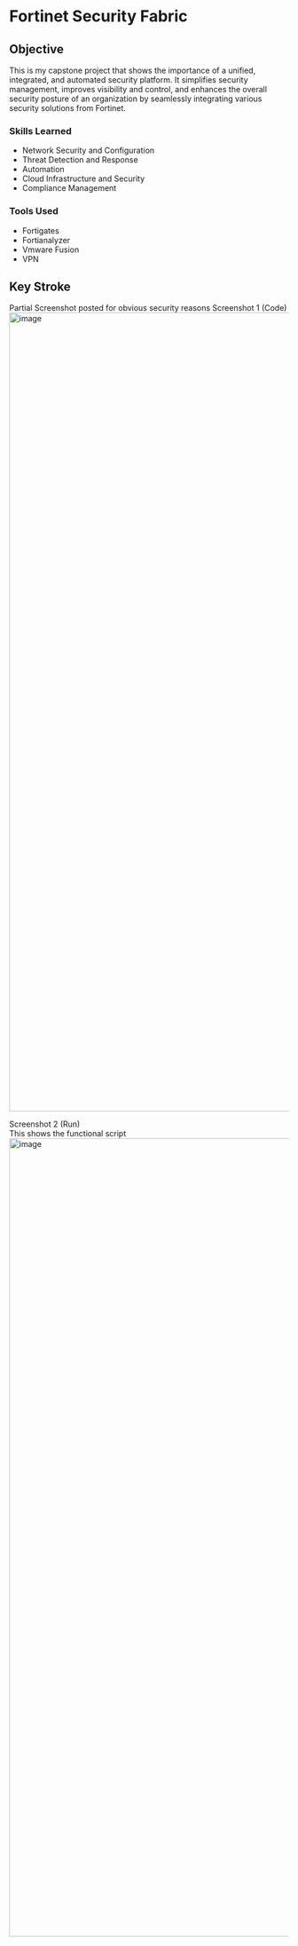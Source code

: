 # Fortinet Security Fabric

## Objective

This is my capstone project that shows the importance of a unified, integrated, and automated security platform. It simplifies security management, improves visibility and control, and enhances the overall security posture of an organization by seamlessly integrating various security solutions from Fortinet.

### Skills Learned

- Network Security and Configuration
- Threat Detection and Response
- Automation
- Cloud Infrastructure and Security
- Compliance Management

### Tools Used

- Fortigates
- Fortianalyzer
- Vmware Fusion
- VPN


## Key Stroke
Partial Screenshot posted for obvious security reasons
Screenshot 1 (Code) <br>
<img width="1440" alt="image" src="https://github.com/user-attachments/assets/e1680bd3-d41d-4675-8f55-04d747de83c3" />


Screenshot 2 (Run) <br>
This shows the functional script
<img width="1439" alt="image" src="https://github.com/user-attachments/assets/10d9335b-49ad-43bd-8613-2878bdaa7722" />







